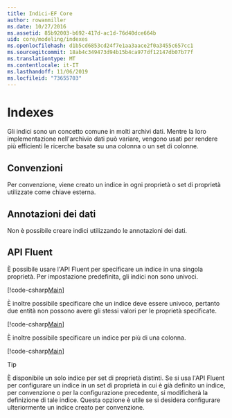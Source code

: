 ```yaml
---
title: Indici-EF Core
author: rowanmiller
ms.date: 10/27/2016
ms.assetid: 85b92003-b692-417d-ac1d-76d40dce664b
uid: core/modeling/indexes
ms.openlocfilehash: d1b5cd6853cd24f7e1aa3aace2f0a3455c657cc1
ms.sourcegitcommit: 18ab4c349473d94b15b4ca977df12147db07b77f
ms.translationtype: MT
ms.contentlocale: it-IT
ms.lasthandoff: 11/06/2019
ms.locfileid: "73655703"
---
```

# <a name="indexes"></a>Indexes

Gli indici sono un concetto comune in molti archivi dati. Mentre la loro implementazione nell'archivio dati può variare, vengono usati per rendere più efficienti le ricerche basate su una colonna o un set di colonne.

## <a name="conventions"></a>Convenzioni

Per convenzione, viene creato un indice in ogni proprietà o set di proprietà utilizzate come chiave esterna.

## <a name="data-annotations"></a>Annotazioni dei dati

Non è possibile creare indici utilizzando le annotazioni dei dati.

## <a name="fluent-api"></a>API Fluent

È possibile usare l'API Fluent per specificare un indice in una singola proprietà. Per impostazione predefinita, gli indici non sono univoci.

[!code-csharp[Main](../../../samples/core/Modeling/FluentAPI/Index.cs?name=Index&highlight=7,8)]

È inoltre possibile specificare che un indice deve essere univoco, pertanto due entità non possono avere gli stessi valori per le proprietà specificate.

[!code-csharp[Main](../../../samples/core/Modeling/FluentAPI/IndexUnique.cs?name=ModelBuilder&highlight=3)]

È inoltre possibile specificare un indice per più di una colonna.

[!code-csharp[Main](../../../samples/core/Modeling/FluentAPI/IndexComposite.cs?name=Composite&highlight=7,8)]

> [!TIP]  
> È disponibile un solo indice per set di proprietà distinti. Se si usa l'API Fluent per configurare un indice in un set di proprietà in cui è già definito un indice, per convenzione o per la configurazione precedente, si modificherà la definizione di tale indice. Questa opzione è utile se si desidera configurare ulteriormente un indice creato per convenzione.
